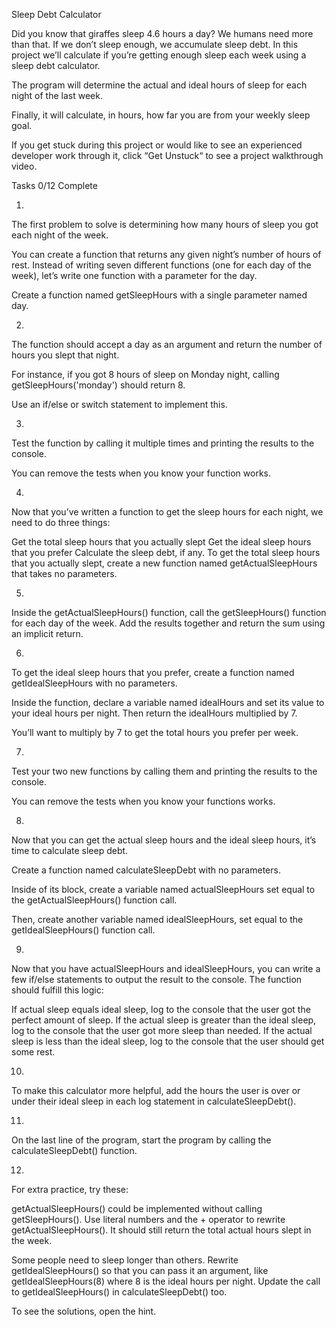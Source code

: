 Sleep Debt Calculator

Did you know that giraffes sleep 4.6 hours a day? We humans need more than that. If we don’t sleep enough, we accumulate sleep debt. In this project we’ll calculate if you’re getting enough sleep each week using a sleep debt calculator.

The program will determine the actual and ideal hours of sleep for each night of the last week.

Finally, it will calculate, in hours, how far you are from your weekly sleep goal.

If you get stuck during this project or would like to see an experienced developer work through it, click “Get Unstuck“ to see a project walkthrough video.

Tasks
0/12 Complete

1.
The first problem to solve is determining how many hours of sleep you got each night of the week.

You can create a function that returns any given night’s number of hours of rest. Instead of writing seven different functions (one for each day of the week), let’s write one function with a parameter for the day.

Create a function named getSleepHours with a single parameter named day.


2.
The function should accept a day as an argument and return the number of hours you slept that night.

For instance, if you got 8 hours of sleep on Monday night, calling getSleepHours('monday') should return 8.

Use an if/else or switch statement to implement this.


3.
Test the function by calling it multiple times and printing the results to the console.

You can remove the tests when you know your function works.


4.
Now that you’ve written a function to get the sleep hours for each night, we need to do three things:

Get the total sleep hours that you actually slept
Get the ideal sleep hours that you prefer
Calculate the sleep debt, if any.
To get the total sleep hours that you actually slept, create a new function named getActualSleepHours that takes no parameters.


5.
Inside the getActualSleepHours() function, call the getSleepHours() function for each day of the week. Add the results together and return the sum using an implicit return.


6.
To get the ideal sleep hours that you prefer, create a function named getIdealSleepHours with no parameters.

Inside the function, declare a variable named idealHours and set its value to your ideal hours per night. Then return the idealHours multiplied by 7.

You’ll want to multiply by 7 to get the total hours you prefer per week.


7.
Test your two new functions by calling them and printing the results to the console.

You can remove the tests when you know your functions works.


8.
Now that you can get the actual sleep hours and the ideal sleep hours, it’s time to calculate sleep debt.

Create a function named calculateSleepDebt with no parameters.

Inside of its block, create a variable named actualSleepHours set equal to the getActualSleepHours() function call.

Then, create another variable named idealSleepHours, set equal to the getIdealSleepHours() function call.


9.
Now that you have actualSleepHours and idealSleepHours, you can write a few if/else statements to output the result to the console. The function should fulfill this logic:

If actual sleep equals ideal sleep, log to the console that the user got the perfect amount of sleep.
If the actual sleep is greater than the ideal sleep, log to the console that the user got more sleep than needed.
If the actual sleep is less than the ideal sleep, log to the console that the user should get some rest.


10.
To make this calculator more helpful, add the hours the user is over or under their ideal sleep in each log statement in calculateSleepDebt().


11.
On the last line of the program, start the program by calling the calculateSleepDebt() function.


12.
For extra practice, try these:

getActualSleepHours() could be implemented without calling getSleepHours(). Use literal numbers and the + operator to rewrite getActualSleepHours(). It should still return the total actual hours slept in the week.

Some people need to sleep longer than others. Rewrite getIdealSleepHours() so that you can pass it an argument, like getIdealSleepHours(8) where 8 is the ideal hours per night. Update the call to getIdealSleepHours() in calculateSleepDebt() too.

To see the solutions, open the hint.